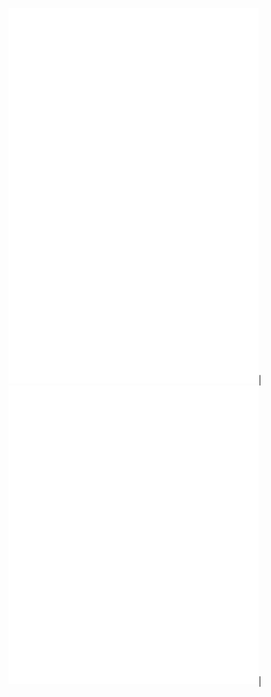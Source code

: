 <img alt="🦑" width="400px" src="https://github.com/sirpdboy/sirpdboy/blob/main/metrics.svg">|<img alt="🦑" width="400px" src="https://github.com/sirpdboy/sirpdboy/blob/main/metrics.additional.svg">|

